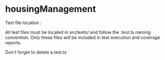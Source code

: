 # housingManagement

Test file location :

All test files must be located in src/tests/ and follow the .test.ts naming convention. Only these files will be included in test execution and coverage reports.

Don't forget to delete a.test.ts

